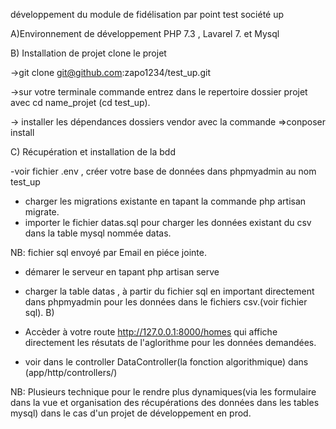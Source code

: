 développement du module de fidélisation par point test société up

A)Environnement de développement PHP 7.3 , Lavarel 7. et Mysql

B) Installation de projet clone le projet

->git clone git@github.com:zapo1234/test_up.git

->sur votre terminale commande entrez dans le repertoire  dossier projet avec cd name_projet (cd test_up).

-> installer les dépendances dossiers vendor avec la commande =>conposer install

C) Récupération et installation de la bdd

-voir fichier .env , créer votre base de données dans phpmyadmin au nom test_up 

- charger les migrations existante en tapant la commande  php artisan migrate.
- importer le fichier datas.sql pour charger les données existant du csv  dans la table mysql nommée datas.

NB: fichier sql envoyé par Email en piéce jointe.

- démarer le serveur en tapant php artisan serve

- charger la table datas , à partir du fichier sql en important directement dans phpmyadmin pour les données dans le fichiers csv.(voir fichier sql).
B) 
- Accèder à votre route http://127.0.0.1:8000/homes qui affiche directement les résutats de l'aglorithme pour les données demandées.

- voir dans le controller DataController(la fonction algorithmique) dans (app/http/controllers/)

NB: Plusieurs technique pour le rendre plus dynamiques(via les formulaire dans la vue et organisation des récupérations des données dans les tables mysql) dans le cas d'un projet de développement en prod.
